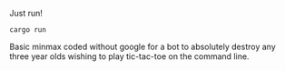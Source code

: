 Just run!
```
cargo run
```

Basic minmax coded without google for a bot to absolutely destroy any three year olds wishing to play tic-tac-toe on the command line.
